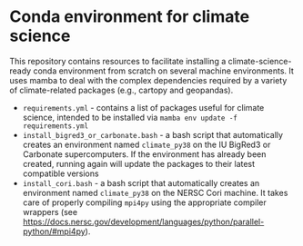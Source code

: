# Conda environment for climate science

This repository contains resources to facilitate installing a climate-science-ready conda environment from scratch on several machine environments.  It uses mamba to deal with the complex dependencies required by a variety of climate-related packages (e.g., cartopy and geopandas).

* `requirements.yml` - contains a list of packages useful for climate science, intended to be installed via `mamba env update -f requirements.yml`
* `install_bigred3_or_carbonate.bash` - a bash script that automatically creates an environment named `climate_py38` on the IU BigRed3 or Carbonate supercomputers. If the environment has already been created, running again will update the packages to their latest compatible versions
* `install_cori.bash` - a bash script that automatically creates an environment named `climate_py38` on the NERSC Cori machine.  It takes care of properly compiling `mpi4py` using the appropriate compiler wrappers (see https://docs.nersc.gov/development/languages/python/parallel-python/#mpi4py).
